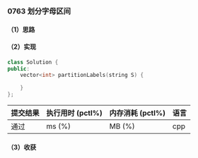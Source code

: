 ### 0763 划分字母区间

#### （1）思路

#### （2）实现

```cpp
class Solution {
public:
    vector<int> partitionLabels(string S) {

    }
};
```

| 提交结果 | 执行用时 (pctl%) | 内存消耗 (pctl%) | 语言 |
|:---------|:-----------------|:-----------------|:-----|
| 通过     |  ms (%)   |  MB (%)  | cpp  |

#### （3）收获
